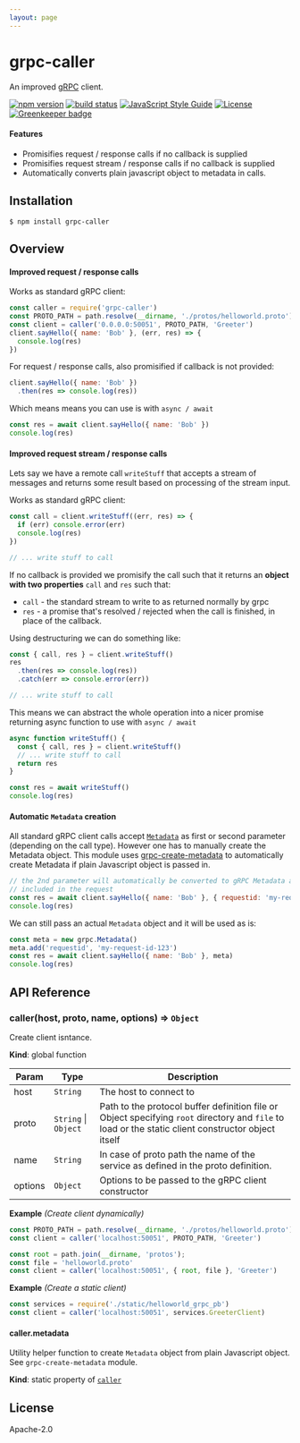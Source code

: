 ```yaml
---
layout: page
---
```


# grpc-caller

An improved [gRPC](http://www.grpc.io) client.

[![npm version](https://img.shields.io/npm/v/grpc-caller.svg?style=flat-square)](https://www.npmjs.com/package/grpc-caller)
[![build status](https://img.shields.io/travis/bojand/grpc-caller/master.svg?style=flat-square)](https://travis-ci.org/bojand/grpc-caller)
[![JavaScript Style Guide](https://img.shields.io/badge/code_style-standard-brightgreen.svg?style=flat-square)](https://standardjs.com)
[![License](https://img.shields.io/github/license/bojand/grpc-caller.svg?style=flat-square)](https://raw.githubusercontent.com/bojand/grpc-caller/master/LICENSE)
[![Greenkeeper badge](https://badges.greenkeeper.io/bojand/grpc-caller.svg)](https://greenkeeper.io/)

#### Features

* Promisifies request / response calls if no callback is supplied
* Promisifies request stream / response calls if no callback is supplied
* Automatically converts plain javascript object to metadata in calls.

## Installation

```
$ npm install grpc-caller
```

## Overview

#### Improved request / response calls

Works as standard gRPC client:

```js
const caller = require('grpc-caller')
const PROTO_PATH = path.resolve(__dirname, './protos/helloworld.proto')
const client = caller('0.0.0.0:50051', PROTO_PATH, 'Greeter')
client.sayHello({ name: 'Bob' }, (err, res) => {
  console.log(res)
})
```

For request / response calls, also promisified if callback is not provided:

```js
client.sayHello({ name: 'Bob' })
  .then(res => console.log(res))
```

Which means means you can use is with `async / await`

```js
const res = await client.sayHello({ name: 'Bob' })
console.log(res)
```

#### Improved request stream / response calls

Lets say we have a remote call `writeStuff` that accepts a stream of messages
and returns some result based on processing of the stream input.

Works as standard gRPC client:

```js
const call = client.writeStuff((err, res) => {
  if (err) console.error(err)
  console.log(res)
})

// ... write stuff to call
```

If no callback is provided we promisify the call such that it returns an **object
with two properties** `call` and `res` such that:

* `call` - the standard stream to write to as returned normally by grpc
* `res` - a promise that's resolved / rejected when the call is finished, in place of the callback.

Using destructuring we can do something like:

```js
const { call, res } = client.writeStuff()
res
  .then(res => console.log(res))
  .catch(err => console.error(err))

// ... write stuff to call
```

This means we can abstract the whole operation into a nicer promise returning
async function to use with `async / await`

```js
async function writeStuff() {
  const { call, res } = client.writeStuff()
  // ... write stuff to call
  return res
}

const res = await writeStuff()
console.log(res)
```

#### Automatic `Metadata` creation

All standard gRPC client calls accept [`Metadata`](http://www.grpc.io/grpc/node/module-src_metadata-Metadata.html)
as first or second parameter (depending on the call type). However one has to
manually create the Metadata object. This module uses
[grpc-create-metadata](https://www.github.com/bojand/grpc-create-metadata)
to automatically create Metadata if plain Javascript object is passed in.

```js
// the 2nd parameter will automatically be converted to gRPC Metadata and
// included in the request
const res = await client.sayHello({ name: 'Bob' }, { requestid: 'my-request-id-123' })
console.log(res)
```

We can still pass an actual `Metadata` object and it will be used as is:

```js
const meta = new grpc.Metadata()
meta.add('requestid', 'my-request-id-123')
const res = await client.sayHello({ name: 'Bob' }, meta)
console.log(res)
```

## API Reference

<a name="caller"></a>

### caller(host, proto, name, options) ⇒ <code>Object</code>
Create client isntance.

**Kind**: global function  

| Param | Type | Description |
| --- | --- | --- |
| host | <code>String</code> | The host to connect to |
| proto | <code>String</code> \| <code>Object</code> | Path to the protocol buffer definition file or                              Object specifying <code>root</code> directory and <code>file</code> to load or                              the static client constructor object itself |
| name | <code>String</code> | In case of proto path the name of the service as defined in the proto definition. |
| options | <code>Object</code> | Options to be passed to the gRPC client constructor |

**Example** *(Create client dynamically)*  
```js
const PROTO_PATH = path.resolve(__dirname, './protos/helloworld.proto')
const client = caller('localhost:50051', PROTO_PATH, 'Greeter')

const root = path.join(__dirname, 'protos');
const file = 'helloworld.proto'
const client = caller('localhost:50051', { root, file }, 'Greeter')
```
**Example** *(Create a static client)*  
```js
const services = require('./static/helloworld_grpc_pb')
const client = caller('localhost:50051', services.GreeterClient)
```
<a name="caller.metadata"></a>

#### caller.metadata
Utility helper function to create <code>Metadata</code> object from plain Javascript object.
See <code>grpc-create-metadata</code> module.

**Kind**: static property of [<code>caller</code>](#caller)  
## License

  Apache-2.0
